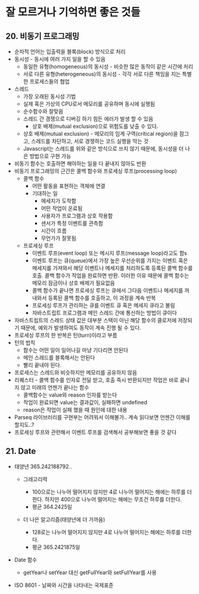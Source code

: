 # 잘 모르거나 기억하면 좋은 것들

## 20. 비동기 프로그래밍
* 순차적 언어는 입출력을 블록(block) 방식으로 처리
* 동시성 - 동시에 여러 가지 일을 할 수 있음
  * 동일한 유형(homogeneous)의 동시성 - 비슷한 많은 동작이 같은 시간에 처리
  * 서로 다른 유형(heterogeneous)의 동시성 - 각각 서로 다른 책임을 지는 특별한 프로세스들의 협업
* 스레드
  * 가장 오래된 동시성 기법
  * 실제 혹은 가상의 CPU로서 메모리를 공유하며 동시에 실행됨
  * 순수함수와 잘맞음
  * 스레드 간 경쟁으로 디버깅 하기 힘든 에러가 발생 할 수 있음
    * 상호 배제(mutual exclusion)으로 위험도를 낮출 수 있다.
  * 상호 배제(mutual exclusion) - 메모리의 임계 구역(critical region)을 잠그고, 스레드를 차단하고, 서로 경쟁하는 코드 실행을 막는 것
  * Javascript는 스레드를 위와 같은 방식으로 쓰지 않기 때문에, 동시성을 더 나은 방법으로 구현 가능
* 비동기 함수는 호출하면 해야하는 일을 다 끝내지 않아도 반환
* 비동기 프로그래밍의 근간은 콜백 함수와 프로세싱 루프(processing loop)
  * 콜백 함수
    * 어떤 활동을 표현하는 객체에 연결
    * 기대하는 일
      * 메세지가 도착함
      * 어떤 작업이 온료됨
      * 사용자가 프로그램과 상호 작용함
      * 센서가 특정 이벤트를 관측함
      * 시간이 흐름
      * 무언가가 잘못됨
  * 프로세싱 루프
    * 이벤트 루프(event loop) 또는 메시지 루프(message loop)라고도 함s
    * 이벤트 루프는 큐(queue)에서 가장 높은 우선순위를 가지는 이벤트 혹은 메세지를 가져와서 해당 이벤트나 메세지를 처리하도록 등록된 콜백 함수를 호출. 콜백 함수가 작업을 완료하면 반환. 이러한 이유 때문에 콜백 함수는 메모리 잠금이나 상호 배제가 필요없음
    * 콜백 함수가 끝나면 프로세싱 루프는 큐에서 그다음 이벤트나 메세지를 꺼내와서 등록된 콜백 함수를 호출하고, 이 과정을 계속 반복
    * 프로세싱 루프가 관리하는 큐를 이벤트 큐 혹은 메세지 큐라고 불림
    * 자바스트립트 프로그램과 메인 스레드 간에 통신하는 방법이 큐이다
* 자바스트립트의 스레드 상태 값은 대부분 스택이 아닌 해당 함수의 클로저에 저장되기 때문에, 예외가 발생하여도 동작이 계속 진행 될 수 있다.
* 프로세싱 루프의 한 반복은 턴(turn)이라고 부름
* 턴의 법칙
  * 함수는 어떤 일이 일어나길 마냥 기다리면 안된다
  * 메인 스레드를 블록해서는 안된다
  * 빨리 끝내야 된다.
* 프로세스는 스레드와 비슷하지만 메모리를 공유하지 않음
* 리퀘스터 - 콜백 함수를 인자로 전달 받고, 호출 즉시 반환되지만 작업은 바로 끝나지 않고 미래의 언젠가 끝나는 함수
  * 콜백함수는 value와 reason 인자를 받는다
  * 작업이 완료되면 value는 결과값이, 실패하면 undefined
  * reason은 작업이 실패 했을 때 원인에 대한 내용
* Parseq 라이브러리를 구현부는 어려워서 이해불가.. 계속 읽다보면 언젠간 이해를 할지도..?
* 프로세싱 루프와 관련해서 이벤트 루프를 검색해서 공부해보면 좋을 것 같다

## 21. Date
* 태양년 365.242188792..
  * 그레고리력
    * 100으로는 나누어 떨어지지 않지만 4로 나누어 떨어지는 해에는 하루를 더한다. 하지만 400으로 나누어 떨어지는 해에는 무조건 하루를 더한다.
    * 평균 364.2425일

  * 더 나은 알고리즘(태양년에 더 가까움)
    * 128로는 나누어 떨어지지 않지만 4로 나누어 떨어지는 해에는 하루를 더한다.
    * 평균 365.2421875일

* Date 함수
  * getYear나 setYear 대신 getFullYear와 setFullYear를 사용

* ISO 8601 - 날짜와 시간을 나타내는 국제표준
